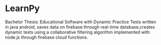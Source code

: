 # LearnPy
 Bachelor Thesis: Educational Software with Dynamic Practice Tests written in java android,
 saves data on firebase through real-time database,creates dynamic tests using a collaborative
 filtering algorithm implemented with node.js through firebase cloud functions. 
